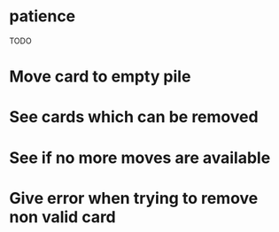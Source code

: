 patience
========
TODO
# Move card to empty pile
# See cards which can be removed
# See if no more moves are available
# Give error when trying to remove non valid card

